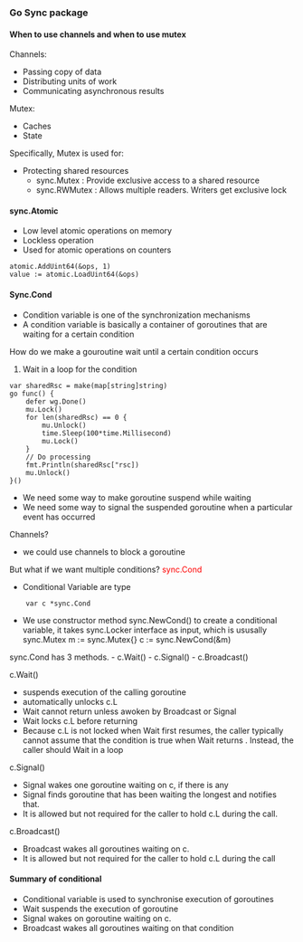 ### Go Sync package

#### When to use channels and when to use mutex

Channels:
- Passing copy of data
- Distributing units of work
- Communicating asynchronous results

Mutex:
- Caches
- State

Specifically, Mutex is used for:

- Protecting shared resources
  - sync.Mutex : Provide exclusive access to a shared resource
  - sync.RWMutex : Allows multiple readers. Writers get exclusive lock


#### sync.Atomic

- Low level atomic operations on memory
- Lockless operation
- Used for atomic operations on counters

```
atomic.AddUint64(&ops, 1)
value := atomic.LoadUint64(&ops)
```

#### Sync.Cond

- Condition variable is one of the synchronization mechanisms
- A condition variable is basically a container of goroutines that are waiting for a certain condition

How do we make a gouroutine wait until a certain condition occurs
1. Wait in a loop for the condition

```
var sharedRsc = make(map[string]string)
go func() {
    defer wg.Done()
    mu.Lock()
    for len(sharedRsc) == 0 {
        mu.Unlock()
        time.Sleep(100*time.Millisecond)
        mu.Lock()
    }
    // Do processing
    fmt.Println(sharedRsc["rsc])
    mu.Unlock()
}()
```

- We need some way to make goroutine suspend while waiting
- We need some way to signal the suspended goroutine when a particular event has occurred

Channels?
- we could use channels to block a goroutine

But what if we want multiple conditions? <span style="color:red"> sync.Cond </span>
- Conditional Variable are type
```
    var c *sync.Cond
```

- We use constructor method sync.NewCond() to create a conditional variable, it takes sync.Locker interface as input, which is ususally sync.Mutex
    m := sync.Mutex{}
    c := sync.NewCond(&m)

sync.Cond has 3 methods.
    - c.Wait()
    - c.Signal()
    - c.Broadcast()

c.Wait()
- suspends execution of the calling goroutine
- automatically unlocks c.L
- Wait cannot return unless awoken by Broadcast or Signal
- Wait locks c.L before returning
- Because c.L is not locked when Wait first resumes, the caller typically cannot assume that the condition is true when Wait returns . Instead, the caller should Wait in a loop

c.Signal()
- Signal wakes one goroutine waiting on c, if there is any
- Signal finds goroutine that has been waiting the longest and notifies that.
- It is allowed but not required for the caller to hold c.L during the call.

c.Broadcast()
- Broadcast wakes all goroutines waiting on c.
- It is allowed but not required for the caller to hold c.L during the call

#### Summary of conditional
- Conditional variable is used to synchronise execution of goroutines
- Wait suspends the execution of goroutine
- Signal wakes on goroutine waiting on c.
- Broadcast wakes all goroutines waiting on that condition
